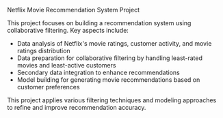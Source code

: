 Netflix Movie Recommendation System Project

This project focuses on building a recommendation system using collaborative filtering. Key aspects include:

 - Data analysis of Netflix's movie ratings, customer activity, and movie ratings distribution
 - Data preparation for collaborative filtering by handling least-rated movies and least-active customers
 - Secondary data integration to enhance recommendations
 - Model building for generating movie recommendations based on customer preferences
   
This project applies various filtering techniques and modeling approaches to refine and improve recommendation accuracy.
